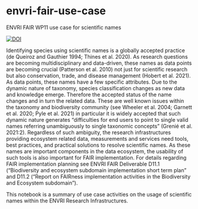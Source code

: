 # envri-fair-use-case
ENVRI FAIR WP11 use case for scientific names

[![DOI](https://zenodo.org/badge/409189014.svg)](https://zenodo.org/badge/latestdoi/409189014)

Identifying species using scientific names is a globally accepted practice (de Queiroz and Gauthier 1994; Thines et al. 2020). As research questions are becoming multidisciplinary and data-driven, these names as data points are becoming crucial (Patterson et al. 2010) not just for scientific research but also conservation, trade, and disease management (Hobert et al. 2021). As data points, these names have a few specific attributes. Due to the dynamic nature of taxonomy, species classification changes as new data and knowledge emerge. Therefore the accepted status of the name changes and in turn the related data. These are well known issues within the taxonomy and biodiversity community (see Wheeler et al. 2004; Garnett et al. 2020; Pyle et al. 2021) in particular it is widely accepted that such dynamic nature generates “difficulties for end users to point to single valid names referring unambiguously to single taxonomic concepts” (Grenié et al. 2021:2). Regardless of such ambiguity, the research infrastructures providing ecosystem related data, measurements and services need tools, best practices, and practical solutions to resolve scientific names. As these names are important components in the data ecosystem, the usability of such tools is also important for FAIR implementation. For details regarding FAIR implementation planning see ENVRI FAIR Deliverable D11.1 (“Biodiversity and ecosystem subdomain implementation short term plan” and D11.2 (“Report on FAIRness implementation activities in the Biodiversity and Ecosystem subdomain”). 

This notebook is a summary of use case activities on the usage of scientific names within the ENVRI Research Infrastructures.
